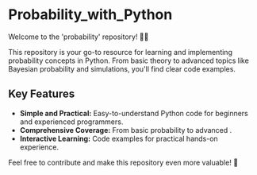 # Probability_with_Python

Welcome to the 'probability' repository! 🎲🐍

This repository is your go-to resource for learning and implementing probability concepts in Python. From basic theory to advanced topics like Bayesian probability and simulations, you'll find clear code examples.

## Key Features
- **Simple and Practical:** Easy-to-understand Python code for beginners and experienced programmers.
- **Comprehensive Coverage:** From basic probability to advanced .
- **Interactive Learning:** Code examples for practical hands-on experience.

Feel free to contribute and make this repository even more valuable! 🚀
